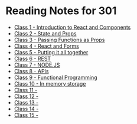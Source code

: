# Reading Notes for 301
- [Class 1 - Introduction to React and Components](Class01/Class-01.md)
- [Class 2 - State and Props](Class02/Class-02.md)
- [Class 3 - Passing Functions as Props](Class03/Class-03.md)
- [Class 4 - React and Forms](Class04/Class-04.md)
- [Class 5 - Putting it all together](Class05/Class-05.md)
- [Class 6 - REST](Class06/Class-06.md)
- [Class 7 - NODE.JS](Class07/Class-07.md)
- [Class 8 - APIs](Class08/Class-08.md)
- [Class 9 - Functional Programming](Class09/Class-09.md)
- [Class 10 - In memory storage](Class10/Class-10.md)
- [Class 11 -]()
- [Class 12 -]()
- [Class 13 -]()
- [Class 14 -]()
- [Class 15 -]()